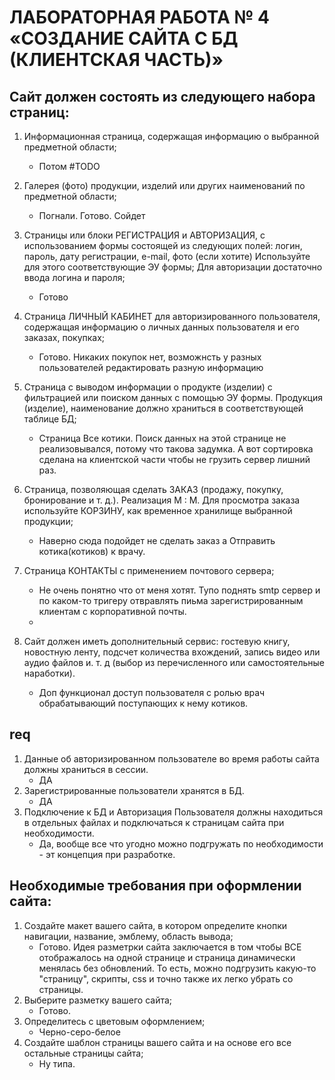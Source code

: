
# ЛАБОРАТОРНАЯ РАБОТА № 4  «СОЗДАНИЕ САЙТА С БД (КЛИЕНТСКАЯ ЧАСТЬ)»


## Сайт должен состоять из следующего набора страниц:
1. Информационная страница, содержащая информацию о выбранной предметной области;
    - Потом #TODO
2. Галерея (фото) продукции, изделий или других наименований по предметной области;
    - Погнали. Готово. Сойдет
3. Страницы или блоки РЕГИСТРАЦИЯ и АВТОРИЗАЦИЯ, с использованием формы состоящей из следующих полей: логин, пароль, дату регистрации, е-mail, фото (если хотите) Используйте для этого соответствующие ЭУ формы; Для авторизации достаточно ввода логина и пароля;
    - Готово
4. Страница ЛИЧНЫЙ КАБИНЕТ для авторизированного пользователя, содержащая информацию о личных данных пользователя и его заказах, покупках;
    - Готово.
        Никаких покупок нет, возможнсть у разных пользователей редактировать разную информацию
5. Страница с выводом информации о продукте (изделии) с фильтрацией или поиском данных с помощью ЭУ формы. Продукция (изделие), наименование должно храниться в соответствующей таблице БД;
    - Страница Все котики. Поиск данных на этой странице не реализовывался, потому что такова задумка. А вот сортировка сделана на клиентской части чтобы не грузить сервер лишний раз.



6. Страница, позволяющая сделать ЗАКАЗ (продажу, покупку, бронирование и т. д.). Реализация М : М. Для просмотра заказа используйте КОРЗИНУ, как временное хранилище выбранной продукции;
    - Наверно сюда подойдет не сделать заказ а Отправить котика(котиков) к врачу. 



7. Страница КОНТАКТЫ с применением почтового сервера;
    - Не очень понятно что от меня хотят. Тупо поднять smtp сервер и по каком-то тригеру отвравлять пиьма зарегистрированным клиентам с корпоративной почты.
    - 

8. Сайт должен иметь дополнительный сервис: гостевую книгу, новостную ленту, подсчет количества вхождений, запись видео или аудио файлов и. т. д (выбор из перечисленного или самостоятельные наработки). 
    - Доп функционал доступ пользователя с ролью врач обрабатывающий поступающих к нему котиков.
## req
1. Данные об авторизированном пользователе во время работы сайта должны храниться в сессии.
    - ДА
2. Зарегистрированные пользователи хранятся в БД.
    - ДА
3. Подключение к БД и Авторизация Пользователя должны находиться в отдельных файлах и подключаться к страницам сайта при необходимости.
    - Да, вообще все что угодно можно подгружать по необходимости - эт концепция при разработке.

## Необходимые требования при оформлении сайта:
1. Создайте макет вашего сайта, в котором определите кнопки навигации, название, эмблему, область вывода;
    - Готово. Идея разметрки сайта заключается в том чтобы ВСЕ отображалось на одной странице и страница динамически менялась без обновлений. То есть, можно подгрузить какую-то "страницу", скрипты, css и точно также их легко убрать со страницы.
2. Выберите разметку вашего сайта;
    - Готово. 
3. Определитесь с цветовым оформлением;
    - Черно-серо-белое
4. Создайте шаблон страницы вашего сайта и на основе его все остальные страницы сайта;
    - Ну типа.
